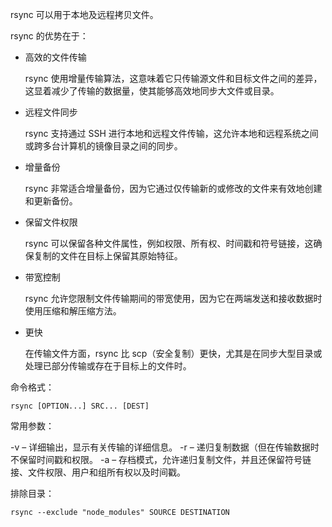 

rsync 可以用于本地及远程拷贝文件。

rsync 的优势在于：

- 高效的文件传输

  rsync 使用增量传输算法，这意味着它只传输源文件和目标文件之间的差异，这显着减少了传输的数据量，使其能够高效地同步大文件或目录。

- 远程文件同步

  rsync 支持通过 SSH 进行本地和远程文件传输，这允许本地和远程系统之间或跨多台计算机的镜像目录之间的同步。

- 增量备份

  rsync 非常适合增量备份，因为它通过仅传输新的或修改的文件来有效地创建和更新备份。

- 保留文件权限

  rsync 可以保留各种文件属性，例如权限、所有权、时间戳和符号链接，这确保复制的文件在目标上保留其原始特征。

- 带宽控制

  rsync 允许您限制文件传输期间的带宽使用，因为它在两端发送和接收数据时使用压缩和解压缩方法。

- 更快

  在传输文件方面，rsync 比 scp（安全复制）更快，尤其是在同步大型目录或处理已部分传输或存在于目标上的文件时。


命令格式：

    rsync [OPTION...] SRC... [DEST]

常用参数：

-v – 详细输出，显示有关传输的详细信息。
-r – 递归复制数据（但在传输数据时不保留时间戳和权限。
-a – 存档模式，允许递归复制文件，并且还保留符号链接、文件权限、用户和组所有权以及时间戳。

排除目录：

    rsync --exclude "node_modules" SOURCE DESTINATION



